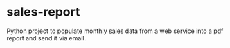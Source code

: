 # sales-report
Python project to populate monthly sales data from a web service into a pdf report and send it via email.
